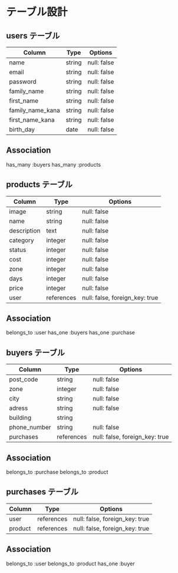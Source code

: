   
# テーブル設計

## users テーブル

| Column           | Type   | Options     | 
|----------------- | ------ | ----------- |   
| name             | string | null: false |
| email            | string | null: false |
| password         | string | null: false |
| family_name      | string | null: false |
| first_name       | string | null: false |
| family_name_kana | string | null: false |
| first_name_kana  | string | null: false |
| birth_day        | date   | null: false |

## Association
has_many :buyers
has_many :products

## products テーブル

| Column      | Type       | Options                        |
| ----------- | ---------- | ------------------------------ | 
| image       | string     | null: false                    |
| name        | string     | null: false                    |
| description | text       | null: false                    |
| category    | integer    | null: false                    |
| status      | integer    | null: false                    |
| cost        | integer    | null: false                    |
| zone        | integer    | null: false                    |
| days        | integer    | null: false                    |
| price       | integer    | null: false                    |
| user        | references | null: false, foreign_key: true |

## Association
belongs_to :user
has_one :buyers
has_one :purchase

## buyers テーブル

| Column       | Type        | Options                        |
| ------------ | ----------- | ------------------------------ |
| post_code    | string      | null: false                    |
| zone         | integer     | null: false                    |
| city         | string      | null: false                    |
| adress       | string      | null: false                    |
| building     | string      |                                |
| phone_number | string      | null: false                    |
| purchases    | references  | null: false, foreign_key: true |

## Association
belongs_to :purchase
belongs_to :product

## purchases テーブル

| Column      | Type       |  Options                       |
| ----------- | ---------- | ------------------------------ |
| user        | references | null: false, foreign_key: true |
| product     | references | null: false, foreign_key: true |

## Association
belongs_to :user
belongs_to :product
has_one :buyer

